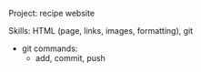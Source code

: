 Project: recipe website

Skills: HTML (page, links, images, formatting), git
- git commands:
  - add, commit, push